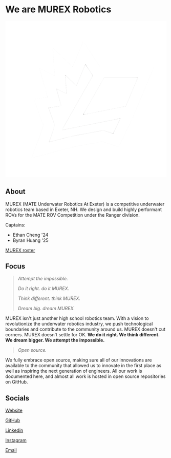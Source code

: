 # We are MUREX Robotics

![Logo](img/logo.png)

## About

MUREX (MATE Underwater Robotics At Exeter) is a competitive underwater robotics team based in Exeter, NH. We design and build highly performant ROVs for the MATE ROV Competition under the Ranger division.

Captains:

- Ethan Cheng '24
- Byran Huang '25

[MUREX roster](https://www.murexrobotics.com/ourteam)

## Focus

> *Attempt the impossible.*
>
> *Do it right. do it MUREX.*
>
> *Think different. think MUREX.*
>
> *Dream big. dream MUREX.*

MUREX isn't just another high school robotics team. With a vision to revolutionize the underwater robotics industry, we push technological boundaries and contribute to the community around us. MUREX doesn't cut corners. MUREX doesn't settle for OK. **We do it right. We think different. We dream bigger. We attempt the impossible.**

> *Open source.*

We fully embrace open source, making sure all of our innovations are available to the community that allowed us to innovate in the first place as well as inspiring the next generation of engineers. All our work is documented here, and almost all work is hosted in open source repositories on GitHub.

## Socials

[Website](https://www.murexrobotics.com)

[GitHub](https://github.com/murexrobotics)

[Linkedin](https://www.linkedin.com/company/murex-robotics/)

[Instagram](https://www.instagram.com/murexrobotics/)

<a href="mailto:murex@murexrobotics.com">Email</a>
